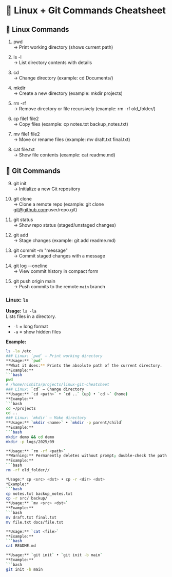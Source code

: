 # 🚀 Linux + Git Commands Cheatsheet

## 🔹 Linux Commands
1. pwd  
   → Print working directory (shows current path)  

2. ls -l  
   → List directory contents with details  

3. cd <directory>  
   → Change directory (example: cd Documents/)  

4. mkdir <name>  
   → Create a new directory (example: mkdir projects)  

5. rm -rf <name>  
   → Remove directory or file recursively (example: rm -rf old_folder/)  

6. cp file1 file2  
   → Copy files (example: cp notes.txt backup_notes.txt)  

7. mv file1 file2  
   → Move or rename files (example: mv draft.txt final.txt)  

8. cat file.txt  
   → Show file contents (example: cat readme.md)  


## 🔹 Git Commands
9. git init  
   → Initialize a new Git repository  

10. git clone <url>  
    → Clone a remote repo (example: git clone git@github.com:user/repo.git)  

11. git status  
    → Show repo status (staged/unstaged changes)  

12. git add <file>  
    → Stage changes (example: git add readme.md)  

13. git commit -m "message"  
    → Commit staged changes with a message  

14. git log --oneline  
    → View commit history in compact form  

15. git push origin main  
    → Push commits to the remote `main` branch  
### Linux: `ls`
**Usage:** `ls -la`  
Lists files in a directory.  
- `-l` = long format  
- `-a` = show hidden files  

**Example:**
```bash
ls -la /etc
### Linux: `pwd` — Print working directory
**Usage:** `pwd`  
**What it does:** Prints the absolute path of the current directory.  
**Example:**
```bash
pwd
# /home/nishita/projects/linux-git-cheatsheet
### Linux: `cd` — Change directory
**Usage:** `cd <path>` • `cd ..` (up) • `cd ~` (home)  
**Example:**
```bash
cd ~/projects
cd ..
### Linux: `mkdir` — Make directory
**Usage:** `mkdir <name>` • `mkdir -p parent/child`  
**Example:**
```bash
mkdir demo && cd demo
mkdir -p logs/2025/09

**Usage:** `rm -rf <path>`  
**Warning:** Permanently deletes without prompt; double-check the path.  
**Example:**
```bash
rm -rf old_folder//

*Usage:* cp <src> <dst> • cp -r <dir> <dst>  
*Example:*
```bash
cp notes.txt backup_notes.txt
cp -r src/ backup/
**Usage:** `mv <src> <dst>`  
**Example:**
```bash
mv draft.txt final.txt
mv file.txt docs/file.txt

**Usage:** `cat <file>`  
**Example:**
```bash
cat README.md

**Usage:** `git init` • `git init -b main`  
**Example:**
```bash
git init -b main
